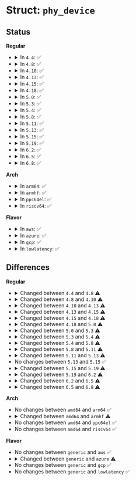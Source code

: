 # Struct: <code>phy_device</code>

## Status
<b>Regular</b>
<ul>
<li>
<details>
<summary>In <code>4.4</code>: ✅</summary>

```c
struct phy_device {
    struct phy_driver *drv;
    struct mii_bus *bus;
    struct device dev;
    u32 phy_id;
    struct phy_c45_device_ids c45_ids;
    bool is_c45;
    bool is_internal;
    bool is_pseudo_fixed_link;
    bool has_fixups;
    bool suspended;
    enum phy_state state;
    u32 dev_flags;
    phy_interface_t interface;
    int addr;
    int speed;
    int duplex;
    int pause;
    int asym_pause;
    int link;
    u32 interrupts;
    u32 supported;
    u32 advertising;
    u32 lp_advertising;
    int autoneg;
    int link_timeout;
    int irq;
    void *priv;
    struct work_struct phy_queue;
    struct delayed_work state_queue;
    atomic_t irq_disable;
    struct mutex lock;
    struct net_device *attached_dev;
    u8 mdix;
    void (*adjust_link)(struct net_device *);
};
```
</details>
</li>
<li>
<details>
<summary>In <code>4.8</code>: ✅</summary>

```c
struct phy_device {
    struct mdio_device mdio;
    struct phy_driver *drv;
    u32 phy_id;
    struct phy_c45_device_ids c45_ids;
    bool is_c45;
    bool is_internal;
    bool is_pseudo_fixed_link;
    bool has_fixups;
    bool suspended;
    enum phy_state state;
    u32 dev_flags;
    phy_interface_t interface;
    int speed;
    int duplex;
    int pause;
    int asym_pause;
    int link;
    u32 interrupts;
    u32 supported;
    u32 advertising;
    u32 lp_advertising;
    int autoneg;
    int link_timeout;
    int irq;
    void *priv;
    struct work_struct phy_queue;
    struct delayed_work state_queue;
    atomic_t irq_disable;
    struct mutex lock;
    struct net_device *attached_dev;
    u8 mdix;
    void (*adjust_link)(struct net_device *);
};
```
</details>
</li>
<li>
<details>
<summary>In <code>4.10</code>: ✅</summary>

```c
struct phy_device {
    struct mdio_device mdio;
    struct phy_driver *drv;
    u32 phy_id;
    struct phy_c45_device_ids c45_ids;
    bool is_c45;
    bool is_internal;
    bool is_pseudo_fixed_link;
    bool has_fixups;
    bool suspended;
    enum phy_state state;
    u32 dev_flags;
    phy_interface_t interface;
    int speed;
    int duplex;
    int pause;
    int asym_pause;
    int link;
    u32 interrupts;
    u32 supported;
    u32 advertising;
    u32 lp_advertising;
    u32 eee_broken_modes;
    int autoneg;
    int link_timeout;
    struct phy_led_trigger *phy_led_triggers;
    unsigned int phy_num_led_triggers;
    struct phy_led_trigger *last_triggered;
    int irq;
    void *priv;
    struct work_struct phy_queue;
    struct delayed_work state_queue;
    atomic_t irq_disable;
    struct mutex lock;
    struct net_device *attached_dev;
    u8 mdix;
    u8 mdix_ctrl;
    void (*adjust_link)(struct net_device *);
};
```
</details>
</li>
<li>
<details>
<summary>In <code>4.13</code>: ✅</summary>

```c
struct phy_device {
    struct mdio_device mdio;
    struct phy_driver *drv;
    u32 phy_id;
    struct phy_c45_device_ids c45_ids;
    bool is_c45;
    bool is_internal;
    bool is_pseudo_fixed_link;
    bool has_fixups;
    bool suspended;
    bool sysfs_links;
    bool loopback_enabled;
    enum phy_state state;
    u32 dev_flags;
    phy_interface_t interface;
    int speed;
    int duplex;
    int pause;
    int asym_pause;
    int link;
    u32 interrupts;
    u32 supported;
    u32 advertising;
    u32 lp_advertising;
    u32 eee_broken_modes;
    int autoneg;
    int link_timeout;
    struct phy_led_trigger *phy_led_triggers;
    unsigned int phy_num_led_triggers;
    struct phy_led_trigger *last_triggered;
    int irq;
    void *priv;
    struct work_struct phy_queue;
    struct delayed_work state_queue;
    atomic_t irq_disable;
    struct mutex lock;
    struct net_device *attached_dev;
    u8 mdix;
    u8 mdix_ctrl;
    void (*adjust_link)(struct net_device *);
};
```
</details>
</li>
<li>
<details>
<summary>In <code>4.15</code>: ✅</summary>

```c
struct phy_device {
    struct mdio_device mdio;
    struct phy_driver *drv;
    u32 phy_id;
    struct phy_c45_device_ids c45_ids;
    bool is_c45;
    bool is_internal;
    bool is_pseudo_fixed_link;
    bool has_fixups;
    bool suspended;
    bool sysfs_links;
    bool loopback_enabled;
    enum phy_state state;
    u32 dev_flags;
    phy_interface_t interface;
    int speed;
    int duplex;
    int pause;
    int asym_pause;
    int link;
    u32 interrupts;
    u32 supported;
    u32 advertising;
    u32 lp_advertising;
    u32 eee_broken_modes;
    int autoneg;
    int link_timeout;
    struct phy_led_trigger *phy_led_triggers;
    unsigned int phy_num_led_triggers;
    struct phy_led_trigger *last_triggered;
    struct phy_led_trigger *led_link_trigger;
    int irq;
    void *priv;
    struct work_struct phy_queue;
    struct delayed_work state_queue;
    struct mutex lock;
    struct phylink *phylink;
    struct net_device *attached_dev;
    u8 mdix;
    u8 mdix_ctrl;
    void (*phy_link_change)(struct phy_device *, bool, bool);
    void (*adjust_link)(struct net_device *);
};
```
</details>
</li>
<li>
<details>
<summary>In <code>4.18</code>: ✅</summary>

```c
struct phy_device {
    struct mdio_device mdio;
    struct phy_driver *drv;
    u32 phy_id;
    struct phy_c45_device_ids c45_ids;
    unsigned int is_c45;
    unsigned int is_internal;
    unsigned int is_pseudo_fixed_link;
    unsigned int has_fixups;
    unsigned int suspended;
    unsigned int sysfs_links;
    unsigned int loopback_enabled;
    unsigned int autoneg;
    unsigned int link;
    enum phy_state state;
    u32 dev_flags;
    phy_interface_t interface;
    int speed;
    int duplex;
    int pause;
    int asym_pause;
    u32 interrupts;
    u32 supported;
    u32 advertising;
    u32 lp_advertising;
    u32 eee_broken_modes;
    int link_timeout;
    struct phy_led_trigger *phy_led_triggers;
    unsigned int phy_num_led_triggers;
    struct phy_led_trigger *last_triggered;
    struct phy_led_trigger *led_link_trigger;
    int irq;
    void *priv;
    struct work_struct phy_queue;
    struct delayed_work state_queue;
    struct mutex lock;
    struct phylink *phylink;
    struct net_device *attached_dev;
    u8 mdix;
    u8 mdix_ctrl;
    void (*phy_link_change)(struct phy_device *, bool, bool);
    void (*adjust_link)(struct net_device *);
};
```
</details>
</li>
<li>
<details>
<summary>In <code>5.0</code>: ✅</summary>

```c
struct phy_device {
    struct mdio_device mdio;
    struct phy_driver *drv;
    u32 phy_id;
    struct phy_c45_device_ids c45_ids;
    unsigned int is_c45;
    unsigned int is_internal;
    unsigned int is_pseudo_fixed_link;
    unsigned int has_fixups;
    unsigned int suspended;
    unsigned int sysfs_links;
    unsigned int loopback_enabled;
    unsigned int autoneg;
    unsigned int link;
    unsigned int interrupts;
    enum phy_state state;
    u32 dev_flags;
    phy_interface_t interface;
    int speed;
    int duplex;
    int pause;
    int asym_pause;
    long unsigned int supported[1];
    long unsigned int advertising[1];
    long unsigned int lp_advertising[1];
    u32 eee_broken_modes;
    int link_timeout;
    struct phy_led_trigger *phy_led_triggers;
    unsigned int phy_num_led_triggers;
    struct phy_led_trigger *last_triggered;
    struct phy_led_trigger *led_link_trigger;
    int irq;
    void *priv;
    struct delayed_work state_queue;
    struct mutex lock;
    struct phylink *phylink;
    struct net_device *attached_dev;
    u8 mdix;
    u8 mdix_ctrl;
    void (*phy_link_change)(struct phy_device *, bool, bool);
    void (*adjust_link)(struct net_device *);
};
```
</details>
</li>
<li>
<details>
<summary>In <code>5.3</code>: ✅</summary>

```c
struct phy_device {
    struct mdio_device mdio;
    struct phy_driver *drv;
    u32 phy_id;
    struct phy_c45_device_ids c45_ids;
    unsigned int is_c45;
    unsigned int is_internal;
    unsigned int is_pseudo_fixed_link;
    unsigned int is_gigabit_capable;
    unsigned int has_fixups;
    unsigned int suspended;
    unsigned int sysfs_links;
    unsigned int loopback_enabled;
    unsigned int autoneg;
    unsigned int link;
    unsigned int autoneg_complete;
    unsigned int interrupts;
    enum phy_state state;
    u32 dev_flags;
    phy_interface_t interface;
    int speed;
    int duplex;
    int pause;
    int asym_pause;
    long unsigned int supported[2];
    long unsigned int advertising[2];
    long unsigned int lp_advertising[2];
    u32 eee_broken_modes;
    struct phy_led_trigger *phy_led_triggers;
    unsigned int phy_num_led_triggers;
    struct phy_led_trigger *last_triggered;
    struct phy_led_trigger *led_link_trigger;
    int irq;
    void *priv;
    struct delayed_work state_queue;
    struct mutex lock;
    struct phylink *phylink;
    struct net_device *attached_dev;
    u8 mdix;
    u8 mdix_ctrl;
    void (*phy_link_change)(struct phy_device *, bool, bool);
    void (*adjust_link)(struct net_device *);
};
```
</details>
</li>
<li>
<details>
<summary>In <code>5.4</code>: ✅</summary>

```c
struct phy_device {
    struct mdio_device mdio;
    struct phy_driver *drv;
    u32 phy_id;
    struct phy_c45_device_ids c45_ids;
    unsigned int is_c45;
    unsigned int is_internal;
    unsigned int is_pseudo_fixed_link;
    unsigned int is_gigabit_capable;
    unsigned int has_fixups;
    unsigned int suspended;
    unsigned int suspended_by_mdio_bus;
    unsigned int sysfs_links;
    unsigned int loopback_enabled;
    unsigned int autoneg;
    unsigned int link;
    unsigned int autoneg_complete;
    unsigned int interrupts;
    enum phy_state state;
    u32 dev_flags;
    phy_interface_t interface;
    int speed;
    int duplex;
    int pause;
    int asym_pause;
    long unsigned int supported[2];
    long unsigned int advertising[2];
    long unsigned int lp_advertising[2];
    long unsigned int adv_old[2];
    u32 eee_broken_modes;
    struct phy_led_trigger *phy_led_triggers;
    unsigned int phy_num_led_triggers;
    struct phy_led_trigger *last_triggered;
    struct phy_led_trigger *led_link_trigger;
    int irq;
    void *priv;
    struct delayed_work state_queue;
    struct mutex lock;
    struct phylink *phylink;
    struct net_device *attached_dev;
    u8 mdix;
    u8 mdix_ctrl;
    void (*phy_link_change)(struct phy_device *, bool, bool);
    void (*adjust_link)(struct net_device *);
};
```
</details>
</li>
<li>
<details>
<summary>In <code>5.8</code>: ✅</summary>

```c
struct phy_device {
    struct mdio_device mdio;
    struct phy_driver *drv;
    u32 phy_id;
    struct phy_c45_device_ids c45_ids;
    unsigned int is_c45;
    unsigned int is_internal;
    unsigned int is_pseudo_fixed_link;
    unsigned int is_gigabit_capable;
    unsigned int has_fixups;
    unsigned int suspended;
    unsigned int suspended_by_mdio_bus;
    unsigned int sysfs_links;
    unsigned int loopback_enabled;
    unsigned int downshifted_rate;
    unsigned int autoneg;
    unsigned int link;
    unsigned int autoneg_complete;
    unsigned int interrupts;
    enum phy_state state;
    u32 dev_flags;
    phy_interface_t interface;
    int speed;
    int duplex;
    int pause;
    int asym_pause;
    u8 master_slave_get;
    u8 master_slave_set;
    u8 master_slave_state;
    long unsigned int supported[2];
    long unsigned int advertising[2];
    long unsigned int lp_advertising[2];
    long unsigned int adv_old[2];
    u32 eee_broken_modes;
    struct phy_led_trigger *phy_led_triggers;
    unsigned int phy_num_led_triggers;
    struct phy_led_trigger *last_triggered;
    struct phy_led_trigger *led_link_trigger;
    int irq;
    void *priv;
    struct phy_package_shared *shared;
    struct sk_buff *skb;
    void *ehdr;
    struct nlattr *nest;
    struct delayed_work state_queue;
    struct mutex lock;
    bool sfp_bus_attached;
    struct sfp_bus *sfp_bus;
    struct phylink *phylink;
    struct net_device *attached_dev;
    struct mii_timestamper *mii_ts;
    u8 mdix;
    u8 mdix_ctrl;
    void (*phy_link_change)(struct phy_device *, bool);
    void (*adjust_link)(struct net_device *);
    const struct macsec_ops *macsec_ops;
};
```
</details>
</li>
<li>
<details>
<summary>In <code>5.11</code>: ✅</summary>

```c
struct phy_device {
    struct mdio_device mdio;
    struct phy_driver *drv;
    u32 phy_id;
    struct phy_c45_device_ids c45_ids;
    unsigned int is_c45;
    unsigned int is_internal;
    unsigned int is_pseudo_fixed_link;
    unsigned int is_gigabit_capable;
    unsigned int has_fixups;
    unsigned int suspended;
    unsigned int suspended_by_mdio_bus;
    unsigned int sysfs_links;
    unsigned int loopback_enabled;
    unsigned int downshifted_rate;
    unsigned int autoneg;
    unsigned int link;
    unsigned int autoneg_complete;
    unsigned int interrupts;
    enum phy_state state;
    u32 dev_flags;
    phy_interface_t interface;
    int speed;
    int duplex;
    int port;
    int pause;
    int asym_pause;
    u8 master_slave_get;
    u8 master_slave_set;
    u8 master_slave_state;
    long unsigned int supported[2];
    long unsigned int advertising[2];
    long unsigned int lp_advertising[2];
    long unsigned int adv_old[2];
    u32 eee_broken_modes;
    struct phy_led_trigger *phy_led_triggers;
    unsigned int phy_num_led_triggers;
    struct phy_led_trigger *last_triggered;
    struct phy_led_trigger *led_link_trigger;
    int irq;
    void *priv;
    struct phy_package_shared *shared;
    struct sk_buff *skb;
    void *ehdr;
    struct nlattr *nest;
    struct delayed_work state_queue;
    struct mutex lock;
    bool sfp_bus_attached;
    struct sfp_bus *sfp_bus;
    struct phylink *phylink;
    struct net_device *attached_dev;
    struct mii_timestamper *mii_ts;
    u8 mdix;
    u8 mdix_ctrl;
    void (*phy_link_change)(struct phy_device *, bool);
    void (*adjust_link)(struct net_device *);
    const struct macsec_ops *macsec_ops;
};
```
</details>
</li>
<li>
<details>
<summary>In <code>5.13</code>: ✅</summary>

```c
struct phy_device {
    struct mdio_device mdio;
    struct phy_driver *drv;
    u32 phy_id;
    struct phy_c45_device_ids c45_ids;
    unsigned int is_c45;
    unsigned int is_internal;
    unsigned int is_pseudo_fixed_link;
    unsigned int is_gigabit_capable;
    unsigned int has_fixups;
    unsigned int suspended;
    unsigned int suspended_by_mdio_bus;
    unsigned int sysfs_links;
    unsigned int loopback_enabled;
    unsigned int downshifted_rate;
    unsigned int is_on_sfp_module;
    unsigned int mac_managed_pm;
    unsigned int autoneg;
    unsigned int link;
    unsigned int autoneg_complete;
    unsigned int interrupts;
    enum phy_state state;
    u32 dev_flags;
    phy_interface_t interface;
    int speed;
    int duplex;
    int port;
    int pause;
    int asym_pause;
    u8 master_slave_get;
    u8 master_slave_set;
    u8 master_slave_state;
    long unsigned int supported[2];
    long unsigned int advertising[2];
    long unsigned int lp_advertising[2];
    long unsigned int adv_old[2];
    u32 eee_broken_modes;
    struct phy_led_trigger *phy_led_triggers;
    unsigned int phy_num_led_triggers;
    struct phy_led_trigger *last_triggered;
    struct phy_led_trigger *led_link_trigger;
    int irq;
    void *priv;
    struct phy_package_shared *shared;
    struct sk_buff *skb;
    void *ehdr;
    struct nlattr *nest;
    struct delayed_work state_queue;
    struct mutex lock;
    bool sfp_bus_attached;
    struct sfp_bus *sfp_bus;
    struct phylink *phylink;
    struct net_device *attached_dev;
    struct mii_timestamper *mii_ts;
    u8 mdix;
    u8 mdix_ctrl;
    void (*phy_link_change)(struct phy_device *, bool);
    void (*adjust_link)(struct net_device *);
    const struct macsec_ops *macsec_ops;
};
```
</details>
</li>
<li>
<details>
<summary>In <code>5.15</code>: ✅</summary>

```c
struct phy_device {
    struct mdio_device mdio;
    struct phy_driver *drv;
    u32 phy_id;
    struct phy_c45_device_ids c45_ids;
    unsigned int is_c45;
    unsigned int is_internal;
    unsigned int is_pseudo_fixed_link;
    unsigned int is_gigabit_capable;
    unsigned int has_fixups;
    unsigned int suspended;
    unsigned int suspended_by_mdio_bus;
    unsigned int sysfs_links;
    unsigned int loopback_enabled;
    unsigned int downshifted_rate;
    unsigned int is_on_sfp_module;
    unsigned int mac_managed_pm;
    unsigned int autoneg;
    unsigned int link;
    unsigned int autoneg_complete;
    unsigned int interrupts;
    enum phy_state state;
    u32 dev_flags;
    phy_interface_t interface;
    int speed;
    int duplex;
    int port;
    int pause;
    int asym_pause;
    u8 master_slave_get;
    u8 master_slave_set;
    u8 master_slave_state;
    long unsigned int supported[2];
    long unsigned int advertising[2];
    long unsigned int lp_advertising[2];
    long unsigned int adv_old[2];
    u32 eee_broken_modes;
    struct phy_led_trigger *phy_led_triggers;
    unsigned int phy_num_led_triggers;
    struct phy_led_trigger *last_triggered;
    struct phy_led_trigger *led_link_trigger;
    int irq;
    void *priv;
    struct phy_package_shared *shared;
    struct sk_buff *skb;
    void *ehdr;
    struct nlattr *nest;
    struct delayed_work state_queue;
    struct mutex lock;
    bool sfp_bus_attached;
    struct sfp_bus *sfp_bus;
    struct phylink *phylink;
    struct net_device *attached_dev;
    struct mii_timestamper *mii_ts;
    u8 mdix;
    u8 mdix_ctrl;
    void (*phy_link_change)(struct phy_device *, bool);
    void (*adjust_link)(struct net_device *);
    const struct macsec_ops *macsec_ops;
};
```
</details>
</li>
<li>
<details>
<summary>In <code>5.19</code>: ✅</summary>

```c
struct phy_device {
    struct mdio_device mdio;
    struct phy_driver *drv;
    u32 phy_id;
    struct phy_c45_device_ids c45_ids;
    unsigned int is_c45;
    unsigned int is_internal;
    unsigned int is_pseudo_fixed_link;
    unsigned int is_gigabit_capable;
    unsigned int has_fixups;
    unsigned int suspended;
    unsigned int suspended_by_mdio_bus;
    unsigned int sysfs_links;
    unsigned int loopback_enabled;
    unsigned int downshifted_rate;
    unsigned int is_on_sfp_module;
    unsigned int mac_managed_pm;
    unsigned int autoneg;
    unsigned int link;
    unsigned int autoneg_complete;
    unsigned int interrupts;
    unsigned int irq_suspended;
    unsigned int irq_rerun;
    enum phy_state state;
    u32 dev_flags;
    phy_interface_t interface;
    int speed;
    int duplex;
    int port;
    int pause;
    int asym_pause;
    u8 master_slave_get;
    u8 master_slave_set;
    u8 master_slave_state;
    long unsigned int supported[2];
    long unsigned int advertising[2];
    long unsigned int lp_advertising[2];
    long unsigned int adv_old[2];
    u32 eee_broken_modes;
    struct phy_led_trigger *phy_led_triggers;
    unsigned int phy_num_led_triggers;
    struct phy_led_trigger *last_triggered;
    struct phy_led_trigger *led_link_trigger;
    int irq;
    void *priv;
    struct phy_package_shared *shared;
    struct sk_buff *skb;
    void *ehdr;
    struct nlattr *nest;
    struct delayed_work state_queue;
    struct mutex lock;
    bool sfp_bus_attached;
    struct sfp_bus *sfp_bus;
    struct phylink *phylink;
    struct net_device *attached_dev;
    struct mii_timestamper *mii_ts;
    u8 mdix;
    u8 mdix_ctrl;
    int pma_extable;
    void (*phy_link_change)(struct phy_device *, bool);
    void (*adjust_link)(struct net_device *);
    const struct macsec_ops *macsec_ops;
};
```
</details>
</li>
<li>
<details>
<summary>In <code>6.2</code>: ✅</summary>

```c
struct phy_device {
    struct mdio_device mdio;
    struct phy_driver *drv;
    struct device_link *devlink;
    u32 phy_id;
    struct phy_c45_device_ids c45_ids;
    unsigned int is_c45;
    unsigned int is_internal;
    unsigned int is_pseudo_fixed_link;
    unsigned int is_gigabit_capable;
    unsigned int has_fixups;
    unsigned int suspended;
    unsigned int suspended_by_mdio_bus;
    unsigned int sysfs_links;
    unsigned int loopback_enabled;
    unsigned int downshifted_rate;
    unsigned int is_on_sfp_module;
    unsigned int mac_managed_pm;
    unsigned int autoneg;
    unsigned int link;
    unsigned int autoneg_complete;
    unsigned int interrupts;
    unsigned int irq_suspended;
    unsigned int irq_rerun;
    int rate_matching;
    enum phy_state state;
    u32 dev_flags;
    phy_interface_t interface;
    int speed;
    int duplex;
    int port;
    int pause;
    int asym_pause;
    u8 master_slave_get;
    u8 master_slave_set;
    u8 master_slave_state;
    long unsigned int supported[2];
    long unsigned int advertising[2];
    long unsigned int lp_advertising[2];
    long unsigned int adv_old[2];
    long unsigned int host_interfaces[1];
    u32 eee_broken_modes;
    struct phy_led_trigger *phy_led_triggers;
    unsigned int phy_num_led_triggers;
    struct phy_led_trigger *last_triggered;
    struct phy_led_trigger *led_link_trigger;
    int irq;
    void *priv;
    struct phy_package_shared *shared;
    struct sk_buff *skb;
    void *ehdr;
    struct nlattr *nest;
    struct delayed_work state_queue;
    struct mutex lock;
    bool sfp_bus_attached;
    struct sfp_bus *sfp_bus;
    struct phylink *phylink;
    struct net_device *attached_dev;
    struct mii_timestamper *mii_ts;
    struct pse_control *psec;
    u8 mdix;
    u8 mdix_ctrl;
    int pma_extable;
    unsigned int link_down_events;
    void (*phy_link_change)(struct phy_device *, bool);
    void (*adjust_link)(struct net_device *);
    const struct macsec_ops *macsec_ops;
};
```
</details>
</li>
<li>
<details>
<summary>In <code>6.5</code>: ✅</summary>

```c
struct phy_device {
    struct mdio_device mdio;
    struct phy_driver *drv;
    struct device_link *devlink;
    u32 phy_id;
    struct phy_c45_device_ids c45_ids;
    unsigned int is_c45;
    unsigned int is_internal;
    unsigned int is_pseudo_fixed_link;
    unsigned int is_gigabit_capable;
    unsigned int has_fixups;
    unsigned int suspended;
    unsigned int suspended_by_mdio_bus;
    unsigned int sysfs_links;
    unsigned int loopback_enabled;
    unsigned int downshifted_rate;
    unsigned int is_on_sfp_module;
    unsigned int mac_managed_pm;
    unsigned int wol_enabled;
    unsigned int autoneg;
    unsigned int link;
    unsigned int autoneg_complete;
    unsigned int interrupts;
    unsigned int irq_suspended;
    unsigned int irq_rerun;
    int rate_matching;
    enum phy_state state;
    u32 dev_flags;
    phy_interface_t interface;
    int speed;
    int duplex;
    int port;
    int pause;
    int asym_pause;
    u8 master_slave_get;
    u8 master_slave_set;
    u8 master_slave_state;
    long unsigned int supported[2];
    long unsigned int advertising[2];
    long unsigned int lp_advertising[2];
    long unsigned int adv_old[2];
    long unsigned int supported_eee[2];
    long unsigned int advertising_eee[2];
    bool eee_enabled;
    long unsigned int host_interfaces[1];
    u32 eee_broken_modes;
    struct phy_led_trigger *phy_led_triggers;
    unsigned int phy_num_led_triggers;
    struct phy_led_trigger *last_triggered;
    struct phy_led_trigger *led_link_trigger;
    struct list_head leds;
    int irq;
    void *priv;
    struct phy_package_shared *shared;
    struct sk_buff *skb;
    void *ehdr;
    struct nlattr *nest;
    struct delayed_work state_queue;
    struct mutex lock;
    bool sfp_bus_attached;
    struct sfp_bus *sfp_bus;
    struct phylink *phylink;
    struct net_device *attached_dev;
    struct mii_timestamper *mii_ts;
    struct pse_control *psec;
    u8 mdix;
    u8 mdix_ctrl;
    int pma_extable;
    unsigned int link_down_events;
    void (*phy_link_change)(struct phy_device *, bool);
    void (*adjust_link)(struct net_device *);
    const struct macsec_ops *macsec_ops;
};
```
</details>
</li>
<li>
<details>
<summary>In <code>6.8</code>: ✅</summary>

```c
struct phy_device {
    struct mdio_device mdio;
    struct phy_driver *drv;
    struct device_link *devlink;
    u32 phy_id;
    struct phy_c45_device_ids c45_ids;
    unsigned int is_c45;
    unsigned int is_internal;
    unsigned int is_pseudo_fixed_link;
    unsigned int is_gigabit_capable;
    unsigned int has_fixups;
    unsigned int suspended;
    unsigned int suspended_by_mdio_bus;
    unsigned int sysfs_links;
    unsigned int loopback_enabled;
    unsigned int downshifted_rate;
    unsigned int is_on_sfp_module;
    unsigned int mac_managed_pm;
    unsigned int wol_enabled;
    unsigned int autoneg;
    unsigned int link;
    unsigned int autoneg_complete;
    unsigned int interrupts;
    unsigned int irq_suspended;
    unsigned int irq_rerun;
    int rate_matching;
    enum phy_state state;
    u32 dev_flags;
    phy_interface_t interface;
    long unsigned int possible_interfaces[1];
    int speed;
    int duplex;
    int port;
    int pause;
    int asym_pause;
    u8 master_slave_get;
    u8 master_slave_set;
    u8 master_slave_state;
    long unsigned int supported[2];
    long unsigned int advertising[2];
    long unsigned int lp_advertising[2];
    long unsigned int adv_old[2];
    long unsigned int supported_eee[2];
    long unsigned int advertising_eee[2];
    bool eee_enabled;
    long unsigned int host_interfaces[1];
    u32 eee_broken_modes;
    struct phy_led_trigger *phy_led_triggers;
    unsigned int phy_num_led_triggers;
    struct phy_led_trigger *last_triggered;
    struct phy_led_trigger *led_link_trigger;
    struct list_head leds;
    int irq;
    void *priv;
    struct phy_package_shared *shared;
    struct sk_buff *skb;
    void *ehdr;
    struct nlattr *nest;
    struct delayed_work state_queue;
    struct mutex lock;
    bool sfp_bus_attached;
    struct sfp_bus *sfp_bus;
    struct phylink *phylink;
    struct net_device *attached_dev;
    struct mii_timestamper *mii_ts;
    struct pse_control *psec;
    u8 mdix;
    u8 mdix_ctrl;
    int pma_extable;
    unsigned int link_down_events;
    void (*phy_link_change)(struct phy_device *, bool);
    void (*adjust_link)(struct net_device *);
    const struct macsec_ops *macsec_ops;
};
```
</details>
</li>
</ul>
<b>Arch</b>
<ul>
<li>
<details>
<summary>In <code>arm64</code>: ✅</summary>

```c
struct phy_device {
    struct mdio_device mdio;
    struct phy_driver *drv;
    u32 phy_id;
    struct phy_c45_device_ids c45_ids;
    unsigned int is_c45;
    unsigned int is_internal;
    unsigned int is_pseudo_fixed_link;
    unsigned int is_gigabit_capable;
    unsigned int has_fixups;
    unsigned int suspended;
    unsigned int suspended_by_mdio_bus;
    unsigned int sysfs_links;
    unsigned int loopback_enabled;
    unsigned int autoneg;
    unsigned int link;
    unsigned int autoneg_complete;
    unsigned int interrupts;
    enum phy_state state;
    u32 dev_flags;
    phy_interface_t interface;
    int speed;
    int duplex;
    int pause;
    int asym_pause;
    long unsigned int supported[2];
    long unsigned int advertising[2];
    long unsigned int lp_advertising[2];
    long unsigned int adv_old[2];
    u32 eee_broken_modes;
    struct phy_led_trigger *phy_led_triggers;
    unsigned int phy_num_led_triggers;
    struct phy_led_trigger *last_triggered;
    struct phy_led_trigger *led_link_trigger;
    int irq;
    void *priv;
    struct delayed_work state_queue;
    struct mutex lock;
    struct phylink *phylink;
    struct net_device *attached_dev;
    u8 mdix;
    u8 mdix_ctrl;
    void (*phy_link_change)(struct phy_device *, bool, bool);
    void (*adjust_link)(struct net_device *);
};
```
</details>
</li>
<li>
<details>
<summary>In <code>armhf</code>: ✅</summary>

```c
struct phy_device {
    struct mdio_device mdio;
    struct phy_driver *drv;
    u32 phy_id;
    struct phy_c45_device_ids c45_ids;
    unsigned int is_c45;
    unsigned int is_internal;
    unsigned int is_pseudo_fixed_link;
    unsigned int is_gigabit_capable;
    unsigned int has_fixups;
    unsigned int suspended;
    unsigned int suspended_by_mdio_bus;
    unsigned int sysfs_links;
    unsigned int loopback_enabled;
    unsigned int autoneg;
    unsigned int link;
    unsigned int autoneg_complete;
    unsigned int interrupts;
    enum phy_state state;
    u32 dev_flags;
    phy_interface_t interface;
    int speed;
    int duplex;
    int pause;
    int asym_pause;
    long unsigned int supported[3];
    long unsigned int advertising[3];
    long unsigned int lp_advertising[3];
    long unsigned int adv_old[3];
    u32 eee_broken_modes;
    struct phy_led_trigger *phy_led_triggers;
    unsigned int phy_num_led_triggers;
    struct phy_led_trigger *last_triggered;
    struct phy_led_trigger *led_link_trigger;
    int irq;
    void *priv;
    struct delayed_work state_queue;
    struct mutex lock;
    struct phylink *phylink;
    struct net_device *attached_dev;
    u8 mdix;
    u8 mdix_ctrl;
    void (*phy_link_change)(struct phy_device *, bool, bool);
    void (*adjust_link)(struct net_device *);
};
```
</details>
</li>
<li>
<details>
<summary>In <code>ppc64el</code>: ✅</summary>

```c
struct phy_device {
    struct mdio_device mdio;
    struct phy_driver *drv;
    u32 phy_id;
    struct phy_c45_device_ids c45_ids;
    unsigned int is_c45;
    unsigned int is_internal;
    unsigned int is_pseudo_fixed_link;
    unsigned int is_gigabit_capable;
    unsigned int has_fixups;
    unsigned int suspended;
    unsigned int suspended_by_mdio_bus;
    unsigned int sysfs_links;
    unsigned int loopback_enabled;
    unsigned int autoneg;
    unsigned int link;
    unsigned int autoneg_complete;
    unsigned int interrupts;
    enum phy_state state;
    u32 dev_flags;
    phy_interface_t interface;
    int speed;
    int duplex;
    int pause;
    int asym_pause;
    long unsigned int supported[2];
    long unsigned int advertising[2];
    long unsigned int lp_advertising[2];
    long unsigned int adv_old[2];
    u32 eee_broken_modes;
    struct phy_led_trigger *phy_led_triggers;
    unsigned int phy_num_led_triggers;
    struct phy_led_trigger *last_triggered;
    struct phy_led_trigger *led_link_trigger;
    int irq;
    void *priv;
    struct delayed_work state_queue;
    struct mutex lock;
    struct phylink *phylink;
    struct net_device *attached_dev;
    u8 mdix;
    u8 mdix_ctrl;
    void (*phy_link_change)(struct phy_device *, bool, bool);
    void (*adjust_link)(struct net_device *);
};
```
</details>
</li>
<li>
<details>
<summary>In <code>riscv64</code>: ✅</summary>

```c
struct phy_device {
    struct mdio_device mdio;
    struct phy_driver *drv;
    u32 phy_id;
    struct phy_c45_device_ids c45_ids;
    unsigned int is_c45;
    unsigned int is_internal;
    unsigned int is_pseudo_fixed_link;
    unsigned int is_gigabit_capable;
    unsigned int has_fixups;
    unsigned int suspended;
    unsigned int suspended_by_mdio_bus;
    unsigned int sysfs_links;
    unsigned int loopback_enabled;
    unsigned int autoneg;
    unsigned int link;
    unsigned int autoneg_complete;
    unsigned int interrupts;
    enum phy_state state;
    u32 dev_flags;
    phy_interface_t interface;
    int speed;
    int duplex;
    int pause;
    int asym_pause;
    long unsigned int supported[2];
    long unsigned int advertising[2];
    long unsigned int lp_advertising[2];
    long unsigned int adv_old[2];
    u32 eee_broken_modes;
    struct phy_led_trigger *phy_led_triggers;
    unsigned int phy_num_led_triggers;
    struct phy_led_trigger *last_triggered;
    struct phy_led_trigger *led_link_trigger;
    int irq;
    void *priv;
    struct delayed_work state_queue;
    struct mutex lock;
    struct phylink *phylink;
    struct net_device *attached_dev;
    u8 mdix;
    u8 mdix_ctrl;
    void (*phy_link_change)(struct phy_device *, bool, bool);
    void (*adjust_link)(struct net_device *);
};
```
</details>
</li>
</ul>
<b>Flavor</b>
<ul>
<li>
<details>
<summary>In <code>aws</code>: ✅</summary>

```c
struct phy_device {
    struct mdio_device mdio;
    struct phy_driver *drv;
    u32 phy_id;
    struct phy_c45_device_ids c45_ids;
    unsigned int is_c45;
    unsigned int is_internal;
    unsigned int is_pseudo_fixed_link;
    unsigned int is_gigabit_capable;
    unsigned int has_fixups;
    unsigned int suspended;
    unsigned int suspended_by_mdio_bus;
    unsigned int sysfs_links;
    unsigned int loopback_enabled;
    unsigned int autoneg;
    unsigned int link;
    unsigned int autoneg_complete;
    unsigned int interrupts;
    enum phy_state state;
    u32 dev_flags;
    phy_interface_t interface;
    int speed;
    int duplex;
    int pause;
    int asym_pause;
    long unsigned int supported[2];
    long unsigned int advertising[2];
    long unsigned int lp_advertising[2];
    long unsigned int adv_old[2];
    u32 eee_broken_modes;
    struct phy_led_trigger *phy_led_triggers;
    unsigned int phy_num_led_triggers;
    struct phy_led_trigger *last_triggered;
    struct phy_led_trigger *led_link_trigger;
    int irq;
    void *priv;
    struct delayed_work state_queue;
    struct mutex lock;
    struct phylink *phylink;
    struct net_device *attached_dev;
    u8 mdix;
    u8 mdix_ctrl;
    void (*phy_link_change)(struct phy_device *, bool, bool);
    void (*adjust_link)(struct net_device *);
};
```
</details>
</li>
<li>
<details>
<summary>In <code>azure</code>: ✅</summary>

```c
struct phy_device {
    struct mdio_device mdio;
    struct phy_driver *drv;
    u32 phy_id;
    struct phy_c45_device_ids c45_ids;
    unsigned int is_c45;
    unsigned int is_internal;
    unsigned int is_pseudo_fixed_link;
    unsigned int is_gigabit_capable;
    unsigned int has_fixups;
    unsigned int suspended;
    unsigned int suspended_by_mdio_bus;
    unsigned int sysfs_links;
    unsigned int loopback_enabled;
    unsigned int autoneg;
    unsigned int link;
    unsigned int autoneg_complete;
    unsigned int interrupts;
    enum phy_state state;
    u32 dev_flags;
    phy_interface_t interface;
    int speed;
    int duplex;
    int pause;
    int asym_pause;
    long unsigned int supported[2];
    long unsigned int advertising[2];
    long unsigned int lp_advertising[2];
    long unsigned int adv_old[2];
    u32 eee_broken_modes;
    int irq;
    void *priv;
    struct delayed_work state_queue;
    struct mutex lock;
    struct phylink *phylink;
    struct net_device *attached_dev;
    u8 mdix;
    u8 mdix_ctrl;
    void (*phy_link_change)(struct phy_device *, bool, bool);
    void (*adjust_link)(struct net_device *);
};
```
</details>
</li>
<li>
<details>
<summary>In <code>gcp</code>: ✅</summary>

```c
struct phy_device {
    struct mdio_device mdio;
    struct phy_driver *drv;
    u32 phy_id;
    struct phy_c45_device_ids c45_ids;
    unsigned int is_c45;
    unsigned int is_internal;
    unsigned int is_pseudo_fixed_link;
    unsigned int is_gigabit_capable;
    unsigned int has_fixups;
    unsigned int suspended;
    unsigned int suspended_by_mdio_bus;
    unsigned int sysfs_links;
    unsigned int loopback_enabled;
    unsigned int autoneg;
    unsigned int link;
    unsigned int autoneg_complete;
    unsigned int interrupts;
    enum phy_state state;
    u32 dev_flags;
    phy_interface_t interface;
    int speed;
    int duplex;
    int pause;
    int asym_pause;
    long unsigned int supported[2];
    long unsigned int advertising[2];
    long unsigned int lp_advertising[2];
    long unsigned int adv_old[2];
    u32 eee_broken_modes;
    struct phy_led_trigger *phy_led_triggers;
    unsigned int phy_num_led_triggers;
    struct phy_led_trigger *last_triggered;
    struct phy_led_trigger *led_link_trigger;
    int irq;
    void *priv;
    struct delayed_work state_queue;
    struct mutex lock;
    struct phylink *phylink;
    struct net_device *attached_dev;
    u8 mdix;
    u8 mdix_ctrl;
    void (*phy_link_change)(struct phy_device *, bool, bool);
    void (*adjust_link)(struct net_device *);
};
```
</details>
</li>
<li>
<details>
<summary>In <code>lowlatency</code>: ✅</summary>

```c
struct phy_device {
    struct mdio_device mdio;
    struct phy_driver *drv;
    u32 phy_id;
    struct phy_c45_device_ids c45_ids;
    unsigned int is_c45;
    unsigned int is_internal;
    unsigned int is_pseudo_fixed_link;
    unsigned int is_gigabit_capable;
    unsigned int has_fixups;
    unsigned int suspended;
    unsigned int suspended_by_mdio_bus;
    unsigned int sysfs_links;
    unsigned int loopback_enabled;
    unsigned int autoneg;
    unsigned int link;
    unsigned int autoneg_complete;
    unsigned int interrupts;
    enum phy_state state;
    u32 dev_flags;
    phy_interface_t interface;
    int speed;
    int duplex;
    int pause;
    int asym_pause;
    long unsigned int supported[2];
    long unsigned int advertising[2];
    long unsigned int lp_advertising[2];
    long unsigned int adv_old[2];
    u32 eee_broken_modes;
    struct phy_led_trigger *phy_led_triggers;
    unsigned int phy_num_led_triggers;
    struct phy_led_trigger *last_triggered;
    struct phy_led_trigger *led_link_trigger;
    int irq;
    void *priv;
    struct delayed_work state_queue;
    struct mutex lock;
    struct phylink *phylink;
    struct net_device *attached_dev;
    u8 mdix;
    u8 mdix_ctrl;
    void (*phy_link_change)(struct phy_device *, bool, bool);
    void (*adjust_link)(struct net_device *);
};
```
</details>
</li>
</ul>

## Differences
<b>Regular</b>
<ul>
<li>
<details>
<summary>Changed between <code>4.4</code> and <code>4.8</code> ⚠️</summary>
<ul>
<li>
<b>Field added. </b>
<code>struct mdio_device mdio</code>
</li>
<li>
<b>Field removed. </b>
<code>struct mii_bus *bus</code>
</li>
<li>
<b>Field removed. </b>
<code>struct device dev</code>
</li>
<li>
<b>Field removed. </b>
<code>int addr</code>
</li>
</ul>
</details>
</li>
<li>
<details>
<summary>Changed between <code>4.8</code> and <code>4.10</code> ⚠️</summary>
<ul>
<li>
<b>Field added. </b>
<code>u32 eee_broken_modes</code>
</li>
<li>
<b>Field added. </b>
<code>struct phy_led_trigger *phy_led_triggers</code>
</li>
<li>
<b>Field added. </b>
<code>unsigned int phy_num_led_triggers</code>
</li>
<li>
<b>Field added. </b>
<code>struct phy_led_trigger *last_triggered</code>
</li>
<li>
<b>Field added. </b>
<code>u8 mdix_ctrl</code>
</li>
</ul>
</details>
</li>
<li>
<details>
<summary>Changed between <code>4.10</code> and <code>4.13</code> ⚠️</summary>
<ul>
<li>
<b>Field added. </b>
<code>bool sysfs_links</code>
</li>
<li>
<b>Field added. </b>
<code>bool loopback_enabled</code>
</li>
</ul>
</details>
</li>
<li>
<details>
<summary>Changed between <code>4.13</code> and <code>4.15</code> ⚠️</summary>
<ul>
<li>
<b>Field added. </b>
<code>struct phy_led_trigger *led_link_trigger</code>
</li>
<li>
<b>Field added. </b>
<code>struct phylink *phylink</code>
</li>
<li>
<b>Field added. </b>
<code>void (*phy_link_change)(struct phy_device *, bool, bool)</code>
</li>
<li>
<b>Field removed. </b>
<code>atomic_t irq_disable</code>
</li>
</ul>
</details>
</li>
<li>
<details>
<summary>Changed between <code>4.15</code> and <code>4.18</code> ⚠️</summary>
<ul>
<li>
<b>Field type changed. </b>
<code>bool is_c45</code> ➡️ <code>unsigned int is_c45</code>
</li>
<li>
<b>Field type changed. </b>
<code>bool is_internal</code> ➡️ <code>unsigned int is_internal</code>
</li>
<li>
<b>Field type changed. </b>
<code>bool is_pseudo_fixed_link</code> ➡️ <code>unsigned int is_pseudo_fixed_link</code>
</li>
<li>
<b>Field type changed. </b>
<code>bool has_fixups</code> ➡️ <code>unsigned int has_fixups</code>
</li>
<li>
<b>Field type changed. </b>
<code>bool suspended</code> ➡️ <code>unsigned int suspended</code>
</li>
<li>
<b>Field type changed. </b>
<code>bool sysfs_links</code> ➡️ <code>unsigned int sysfs_links</code>
</li>
<li>
<b>Field type changed. </b>
<code>bool loopback_enabled</code> ➡️ <code>unsigned int loopback_enabled</code>
</li>
<li>
<b>Field type changed. </b>
<code>int link</code> ➡️ <code>unsigned int link</code>
</li>
<li>
<b>Field type changed. </b>
<code>int autoneg</code> ➡️ <code>unsigned int autoneg</code>
</li>
</ul>
</details>
</li>
<li>
<details>
<summary>Changed between <code>4.18</code> and <code>5.0</code> ⚠️</summary>
<ul>
<li>
<b>Field removed. </b>
<code>struct work_struct phy_queue</code>
</li>
<li>
<b>Field type changed. </b>
<code>u32 interrupts</code> ➡️ <code>unsigned int interrupts</code>
</li>
<li>
<b>Field type changed. </b>
<code>u32 supported</code> ➡️ <code>long unsigned int supported[1]</code>
</li>
<li>
<b>Field type changed. </b>
<code>u32 advertising</code> ➡️ <code>long unsigned int advertising[1]</code>
</li>
<li>
<b>Field type changed. </b>
<code>u32 lp_advertising</code> ➡️ <code>long unsigned int lp_advertising[1]</code>
</li>
</ul>
</details>
</li>
<li>
<details>
<summary>Changed between <code>5.0</code> and <code>5.3</code> ⚠️</summary>
<ul>
<li>
<b>Field added. </b>
<code>unsigned int is_gigabit_capable</code>
</li>
<li>
<b>Field added. </b>
<code>unsigned int autoneg_complete</code>
</li>
<li>
<b>Field removed. </b>
<code>int link_timeout</code>
</li>
<li>
<b>Field type changed. </b>
<code>long unsigned int supported[1]</code> ➡️ <code>long unsigned int supported[2]</code>
</li>
<li>
<b>Field type changed. </b>
<code>long unsigned int advertising[1]</code> ➡️ <code>long unsigned int advertising[2]</code>
</li>
<li>
<b>Field type changed. </b>
<code>long unsigned int lp_advertising[1]</code> ➡️ <code>long unsigned int lp_advertising[2]</code>
</li>
</ul>
</details>
</li>
<li>
<details>
<summary>Changed between <code>5.3</code> and <code>5.4</code> ⚠️</summary>
<ul>
<li>
<b>Field added. </b>
<code>unsigned int suspended_by_mdio_bus</code>
</li>
<li>
<b>Field added. </b>
<code>long unsigned int adv_old[2]</code>
</li>
</ul>
</details>
</li>
<li>
<details>
<summary>Changed between <code>5.4</code> and <code>5.8</code> ⚠️</summary>
<ul>
<li>
<b>Field added. </b>
<code>unsigned int downshifted_rate</code>
</li>
<li>
<b>Field added. </b>
<code>u8 master_slave_get</code>
</li>
<li>
<b>Field added. </b>
<code>u8 master_slave_set</code>
</li>
<li>
<b>Field added. </b>
<code>u8 master_slave_state</code>
</li>
<li>
<b>Field added. </b>
<code>struct phy_package_shared *shared</code>
</li>
<li>
<b>Field added. </b>
<code>struct sk_buff *skb</code>
</li>
<li>
<b>Field added. </b>
<code>void *ehdr</code>
</li>
<li>
<b>Field added. </b>
<code>struct nlattr *nest</code>
</li>
<li>
<b>Field added. </b>
<code>bool sfp_bus_attached</code>
</li>
<li>
<b>Field added. </b>
<code>struct sfp_bus *sfp_bus</code>
</li>
<li>
<b>Field added. </b>
<code>struct mii_timestamper *mii_ts</code>
</li>
<li>
<b>Field added. </b>
<code>const struct macsec_ops *macsec_ops</code>
</li>
<li>
<b>Field type changed. </b>
<code>void (*phy_link_change)(struct phy_device *, bool, bool)</code> ➡️ <code>void (*phy_link_change)(struct phy_device *, bool)</code>
</li>
</ul>
</details>
</li>
<li>
<details>
<summary>Changed between <code>5.8</code> and <code>5.11</code> ⚠️</summary>
<ul>
<li>
<b>Field added. </b>
<code>int port</code>
</li>
</ul>
</details>
</li>
<li>
<details>
<summary>Changed between <code>5.11</code> and <code>5.13</code> ⚠️</summary>
<ul>
<li>
<b>Field added. </b>
<code>unsigned int is_on_sfp_module</code>
</li>
<li>
<b>Field added. </b>
<code>unsigned int mac_managed_pm</code>
</li>
</ul>
</details>
</li>
<li>
No changes between <code>5.13</code> and <code>5.15</code> ✅
</li>
<li>
<details>
<summary>Changed between <code>5.15</code> and <code>5.19</code> ⚠️</summary>
<ul>
<li>
<b>Field added. </b>
<code>unsigned int irq_suspended</code>
</li>
<li>
<b>Field added. </b>
<code>unsigned int irq_rerun</code>
</li>
<li>
<b>Field added. </b>
<code>int pma_extable</code>
</li>
</ul>
</details>
</li>
<li>
<details>
<summary>Changed between <code>5.19</code> and <code>6.2</code> ⚠️</summary>
<ul>
<li>
<b>Field added. </b>
<code>struct device_link *devlink</code>
</li>
<li>
<b>Field added. </b>
<code>int rate_matching</code>
</li>
<li>
<b>Field added. </b>
<code>long unsigned int host_interfaces[1]</code>
</li>
<li>
<b>Field added. </b>
<code>struct pse_control *psec</code>
</li>
<li>
<b>Field added. </b>
<code>unsigned int link_down_events</code>
</li>
<li>
<b>Field type changed. </b>
<code>const struct macsec_ops *macsec_ops</code> ➡️ <code>const struct macsec_ops *macsec_ops</code>
</li>
</ul>
</details>
</li>
<li>
<details>
<summary>Changed between <code>6.2</code> and <code>6.5</code> ⚠️</summary>
<ul>
<li>
<b>Field added. </b>
<code>unsigned int wol_enabled</code>
</li>
<li>
<b>Field added. </b>
<code>long unsigned int supported_eee[2]</code>
</li>
<li>
<b>Field added. </b>
<code>long unsigned int advertising_eee[2]</code>
</li>
<li>
<b>Field added. </b>
<code>bool eee_enabled</code>
</li>
<li>
<b>Field added. </b>
<code>struct list_head leds</code>
</li>
</ul>
</details>
</li>
<li>
<details>
<summary>Changed between <code>6.5</code> and <code>6.8</code> ⚠️</summary>
<ul>
<li>
<b>Field added. </b>
<code>long unsigned int possible_interfaces[1]</code>
</li>
</ul>
</details>
</li>
</ul>
<b>Arch</b>
<ul>
<li>
No changes between <code>amd64</code> and <code>arm64</code> ✅
</li>
<li>
<details>
<summary>Changed between <code>amd64</code> and <code>armhf</code> ⚠️</summary>
<ul>
<li>
<b>Field type changed. </b>
<code>long unsigned int supported[2]</code> ➡️ <code>long unsigned int supported[3]</code>
</li>
<li>
<b>Field type changed. </b>
<code>long unsigned int advertising[2]</code> ➡️ <code>long unsigned int advertising[3]</code>
</li>
<li>
<b>Field type changed. </b>
<code>long unsigned int lp_advertising[2]</code> ➡️ <code>long unsigned int lp_advertising[3]</code>
</li>
<li>
<b>Field type changed. </b>
<code>long unsigned int adv_old[2]</code> ➡️ <code>long unsigned int adv_old[3]</code>
</li>
</ul>
</details>
</li>
<li>
No changes between <code>amd64</code> and <code>ppc64el</code> ✅
</li>
<li>
No changes between <code>amd64</code> and <code>riscv64</code> ✅
</li>
</ul>
<b>Flavor</b>
<ul>
<li>
No changes between <code>generic</code> and <code>aws</code> ✅
</li>
<li>
<details>
<summary>Changed between <code>generic</code> and <code>azure</code> ⚠️</summary>
<ul>
<li>
<b>Field removed. </b>
<code>struct phy_led_trigger *phy_led_triggers</code>
</li>
<li>
<b>Field removed. </b>
<code>unsigned int phy_num_led_triggers</code>
</li>
<li>
<b>Field removed. </b>
<code>struct phy_led_trigger *last_triggered</code>
</li>
<li>
<b>Field removed. </b>
<code>struct phy_led_trigger *led_link_trigger</code>
</li>
</ul>
</details>
</li>
<li>
No changes between <code>generic</code> and <code>gcp</code> ✅
</li>
<li>
No changes between <code>generic</code> and <code>lowlatency</code> ✅
</li>
</ul>
